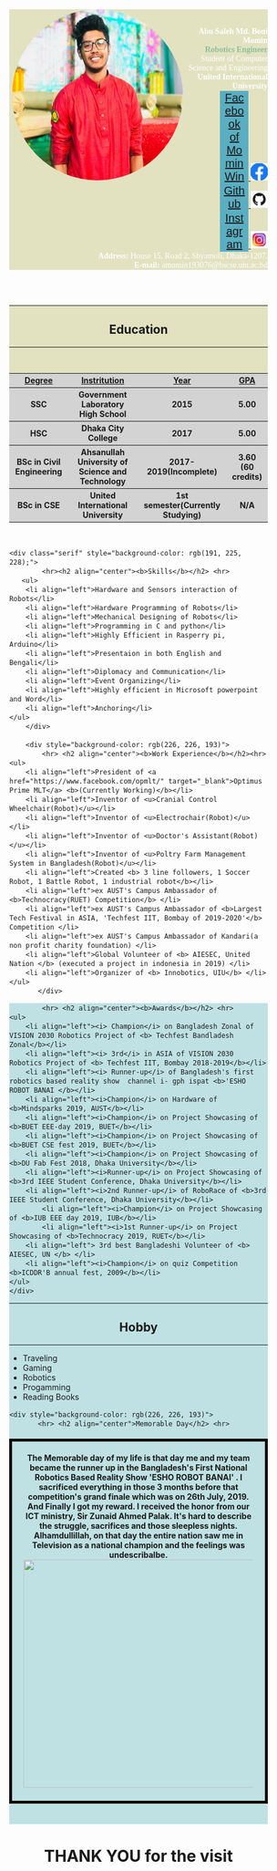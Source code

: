 <!DOCTYPE html>
<html>
<head>
<title>Resume of Abu Saleh </title>
	<style>
	.center {
  	margin: auto;
  	width: 90%;
  	padding: 0px;
	}
	p.serif {
  font-family: "Georgia", Times, serif;
}
.block {
  width: 11%;
  border: none;
  background-color: rgb(90, 174, 193);
  color: white;
  padding: 1px 5px;
  font-size: 20px;
  cursor: pointer;
  text-align: center;
}
	</style>
	 
</head>
<body>
	<div class="center">
		<div style="background-color: rgb(226, 226, 193);background-image: url('bg3.jpg')">
                <img src="Win.jpg" style="width:300px;height:300px;border-radius:250px;float:left;margin-left:5px;" /><br>
                <p class="serif" Style="color: rgb(255, 255, 255); font-size:28; text-align:right;"><b> Abu Saleh Md. Boni Momin </b> <br> 
                	<span style="text-align:right;"> 
                		<span Style="color: rgb(141, 192, 157); font-size: 25;"><b>Robotics Engineer</b> </span> 
                	<br> <span Style="color: White; font-size: 15;"> Student of Computer Science and Engineering</span><br> 
                	<span Style="color: White; font-size: 20;"><b>United International University</b> </span>
                  <br> <button class="block"> <a href="https://www.facebook.com/momin.win.200218" target="_blank"> Facebook of Momin Win </button> <img src="fblogo.png" style="width:30px;height:30px;"> </a> <br>
                  	<button class="block"> <a href="https://github.com/mominwin" target="_blank"> Github </button> <img src="github.png" style="width:30px;height:30px;"> </a><br>
                  		<button class="block"> <a href="https://www.instagram.com/mominwin/" target="_blank"> Instagram </button> <img src="insta.jpg" style="width:30px;height:30px;"> </a> <br>
                  		<span Style="color: White; font-size: 16;"> <b>Address:</b> House 15, Road 2, Shyamoli, Dhaka-1207.<br>
                  		<span Style="color: White; font-size: 16;"> <b>E-mail:</b> amomin193076@bscse.uiu.ac.bd</span>
              </span>
          </p> 
      </div>
      <br>
      <br>
      	<div style="background-color: rgb(226, 226, 193)">
           <hr> <h2 align="center"><b>Education</b></h2> <hr> <br>
                <table align="center" width="85%" bgcolor="lightgrey" border="0">
              <tr>
                  <th style="font-size: 30"><u> Degree</u></th>
                  <th style="font-size: 30"><u>Instritution</u></th>
                  <th style="font-size: 30"><u>Year</u></th>
                  <th style="font-size: 30"><u>GPA</u></th>
              </tr>
              <tr>
                  <th>SSC</th>
                  <th>Government Laboratory High School</th>
                  <th>2015</th>
                  <th>5.00</th>
              </tr>      
              <tr>
                  <th>HSC</th>
                  <th>Dhaka City College</th>
                  <th>2017</th>
                  <th>5.00</th>
              </tr>
              <tr>
                  <th>BSc in Civil Engineering</th>
                  <th>Ahsanullah University of Science and Technology</th>
                  <th>2017-2019(Incomplete)</th>
                  <th>3.60 (60 credits)</th>
              </tr>
              <tr>
                  <th>BSc in CSE</th>
                  <th>United International University</th>
                  <th>1st semester(Currently Studying)</th>
                  <th>N/A</th>
              </tr>
            </table>
        </div>
    <br>
    
    <div class="serif" style="background-color: rgb(191, 225, 228);">
            <hr><h2 align="center"><b>Skills</b></h2> <hr>
       <ul>
        <li align="left">Hardware and Sensors interaction of Robots</li>
        <li align="left">Hardware Programming of Robots</li>
        <li align="left">Mechanical Designing of Robots</li>
        <li align="left">Programming in C and python</li>
        <li align="left">Highly Efficient in Rasperry pi, Arduino</li>
        <li align="left">Presentaion in both English and Bengali</li>
        <li align="left">Diplomacy and Communication</li>
        <li align="left">Event Organizing</li>
        <li align="left">Highly efficient in Microsoft powerpoint and Word</li>
        <li align="left">Anchoring</li>
    </ul>
        </div>  

        <div style="background-color: rgb(226, 226, 193)">
            <hr> <h2 align="center"><b>Work Experience</b></h2><hr>
    <ul>
        <li align="left">President of <a href="https://www.facebook.com/opmlt/" target="_blank">Optimus Prime MLT</a> <b>(Currently Working)</b></li>
        <li align="left">Inventor of <u>Cranial Control Wheelchair(Robot)</u></li>
        <li align="left">Inventor of <u>Electrochair(Robot)</u></li>
        <li align="left">Inventor of <u>Doctor's Assistant(Robot)</u></li>
        <li align="left">Inventor of <u>Poltry Farm Management System in Bangladesh(Robot)</u></li>
        <li align="left">Created <b> 3 line followers, 1 Soccer Robot, 1 Battle Robot, 1 industrial robot</b></li>
        <li align="left">ex AUST's Campus Ambassador of <b>Technocracy(RUET) Competition</b> </li>
        <li align="left">ex AUST's Campus Ambassador of <b>Largest Tech Festival in ASIA, 'Techfest IIT, Bombay of 2019-2020'</b> Competition </li>
        <li align="left">ex AUST's Campus Ambassador of Kandari(a non profit charity foundation) </li>
        <li align="left">Global Volunteer of <b> AIESEC, United Nation </b> (executed a project in indonesia in 2019) </li>
        <li align="left">Organizer of <b> Innobotics, UIU</b> </li>
    </ul>
           </div>

           
   <div style="background-color: rgb(191, 225, 228);">
        
            <hr> <h2 align="center"><b>Awards</b></h2> <hr> 
    <ul>
    	<li align="left"><i> Champion</i> on Bangladesh Zonal of VISION 2030 Robotics Project of <b> Techfest Bandladesh Zonal</b></li>
    	<li align="left"><i> 3rd</i> in ASIA of VISION 2030 Robotics Project of <b> Techfest IIT, Bombay 2018-2019</b></li>
    	<li align="left"><i> Runner-up</i> of Bangladesh's first robotics based reality show  channel i- gph ispat <b>'ESHO ROBOT BANAI </b></li>
        <li align="left"><i>Champion</i> on Hardware of <b>Mindsparks 2019, AUST</b></li>
        <li align="left"><i>Champion</i> on Project Showcasing of <b>BUET EEE-day 2019, BUET</b></li>
        <li align="left"><i>Champion</i> on Project Showcasing of <b>BUET CSE fest 2019, BUET</b></li>
        <li align="left"><i>Champion</i> on Project Showcasing of <b>DU Fab Fest 2018, Dhaka University</b></li>
        <li align="left"><i>Runner-up</i> on Project Showcasing of <b>3rd IEEE Student Conference, Dhaka University</b></li>
        <li align="left"><i>2nd Runner-up</i> of RoboRace of <b>3rd IEEE Student Conference, Dhaka University</b></li>
        	<li align="left"><i>Champion</i> on Project Showcasing of <b>IUB EEE day 2019, IUB</b></li>
        	<li align="left"><i>1st Runner-up</i> on Project Showcasing of <b>Technocracy 2019, RUET</b></li>
        <li align="left"> 3rd best Bangladeshi Volunteer of <b> AIESEC, UN </b> </li>
        <li align="left"><i>Champion</i> on quiz Competition <b>ICDDR'B annual fest, 2009</b></li>
    </ul>
    </div>

<div style="background-color: rgb(191, 225, 228)">
            <hr><h2 align="center">Hobby</h2> <hr>
            <ul>
        <li align="left">Traveling</li>
        <li align="left">Gaming</li>
        <li align="left">Robotics</li>
        <li align="left">Progamming</li>
        <li align="left">Reading Books</li>
    </ul>
        </div>  

       
    
    <div style="background-color: rgb(226, 226, 193)">
           <hr> <h2 align="center">Memorable Day</h2> <hr>
   <p><h4 style="text-align:center; border: 5px solid black; padding: 20px;"> The Memorable day of my life is that day me and my team became the runner up in the Bangladesh's First National Robotics Based Reality Show <b> 'ESHO ROBOT BANAI' </b>. I sacrificed everything in those 3 months before that competition's grand finale which was on 26th July, 2019. And Finally I got my reward. I received the honor from our ICT ministry, Sir Zunaid Ahmed Palak. It's hard to describe the struggle, sacrifices and those sleepless nights. Alhamdullillah, on that day the entire nation saw me in Television as a national champion and the feelings was undescribalbe. <br> 
   	<img src="upload.jpg" style="width:700px;height:400px; float:center;" >
 </h4>
<br />
</p>
</div>

</div>
<h1 style="text-align: center"> THANK YOU for the visit </h1>
</body>
</html>
